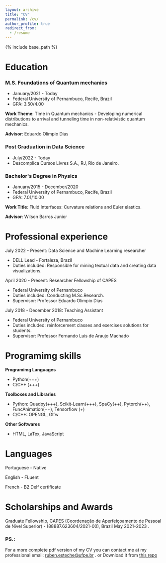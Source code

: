 ```yaml
---
layout: archive
title: "CV"
permalink: /cv/
author_profile: true
redirect_from:
  - /resume
---
```


{% include base_path %}

 

Education
======

### M.S. Foundations of Quantum mechanics

* January/2021 - Today
* Federal University of Pernambuco, Recife, Brazil
* GPA: 3.50/4.00

__Work Theme__: Time in Quantum mechanics - Developing numerical distributions to arrival and tunneling time in non-relativistic quantum mechanics.

__Advisor__: Eduardo Olimpio Dias

### Post Graduation in Data Science 

* July/2022 - Today
* Descomplica Cursos Livres S.A., RJ, Rio de Janeiro.


### Bachelor's Degree in Physics

* January/2015 - December/2020
* Federal University of Pernambuco, Recife, Brazil
* GPA: 7.01/10.00

__Work Title__: Fluid Interfaces: Curvature relations and Euler elastics.

__Advisor__: Wilson Barros Junior




Professional experience
======

 July 2022 - Present: Data Science and Machine Learning researcher
 
  * DELL Lead - Fortaleza, Brazil
  * Duties included: Responsible for mining textual data and creating data visualizations.
  
 April 2020 - Present: Researcher Fellowship of CAPES
  * Federal University of Pernambuco
  * Duties included: Conducting M.Sc.Research.
  * Supervisor: Professor Eduardo Olimpio Dias

 July 2018 - December 2018: Teaching Assistant
 
  * Federal University of Pernambuco
  * Duties included: reinforcement classes and exercises solutions for students.
  * Supervisor: Professor Fernando Luis de Araujo Machado 
  
Programimg skills
======
__Programimg Languages__

* Python(+++)
* C/C++ (+++)

__Toolboxes and Libraries__

* Python: Quadpy(+++), Scikit-Learn(+++), SpaCy(++), Pytorch(++), FuncAnimation(++), Tensorflow (+)  
* C/C++: OPENGL, Glfw

__Other Softwares__

* HTML, LaTex, JavaScript

Languages
======
Portuguese - Native

English - FLuent

French - B2 Delf certificate

Scholarships and Awards
======
Graduate Fellowship, CAPES (Coordenação de Aperfeiçoamento de Pessoal de Nível Superior) - (88887.623604/2021-00), Brazil May 2021–2023 .  
### PS.:
For a more complete pdf version of my CV you can contact me at my professional email: ruben.esteche@ufpe.br . or Download it from [this repo](https://github.com/REsteche/master_works/blob/master/CV.pdf)

